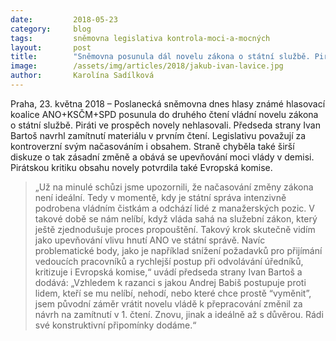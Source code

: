 ```yaml
---
date:         2018-05-23
category:     blog
tags:         sněmovna legislativa kontrola-moci-a-mocných
layout:       post
title:        "Sněmovna posunula dál novelu zákona o státní službě. Piráti nesouhlasí"
image:        /assets/img/articles/2018/jakub-ivan-lavice.jpg
author:       Karolína Sadílková
---
```


Praha, 23. května 2018 – Poslanecká sněmovna dnes hlasy známé hlasovací koalice ANO+KSČM+SPD posunula do druhého čtení vládní novelu zákona o státní službě. Piráti ve prospěch novely nehlasovali. Předseda strany Ivan Bartoš navrhl zamítnutí materiálu v prvním čtení. Legislativu považují za kontroverzní svým načasováním i obsahem. Straně chyběla také širší diskuze o tak zásadní změně a obává se upevňování moci vlády v demisi. Pirátskou kritiku obsahu novely potvrdila také Evropská komise.

> „Už na minulé schůzi jsme upozornili, že načasování změny zákona není ideální. Tedy v momentě, kdy je státní správa intenzivně podrobena vládním čistkám a odchází lidé z manažerských pozic. V takové době se nám nelíbí, když vláda sahá na služební zákon, který ještě zjednodušuje proces propouštění. Takový krok skutečně vidím jako upevňování vlivu hnutí ANO ve státní správě. Navíc problematické body, jako je například snížení požadavků pro přijímání vedoucích pracovníků a rychlejší postup při odvolávání úředníků, kritizuje i Evropská komise,“ uvádí předseda strany Ivan Bartoš a dodává: „Vzhledem k razanci s jakou Andrej Babiš postupuje proti lidem, kteří se mu nelíbí, nehodí, nebo které chce prostě “vyměnit”, jsem původní záměr vrátit novelu vládě k přepracování změnil za návrh na zamítnutí v 1. čtení. Znovu, jinak a ideálně až s důvěrou. Rádi své konstruktivní připomínky dodáme.“
